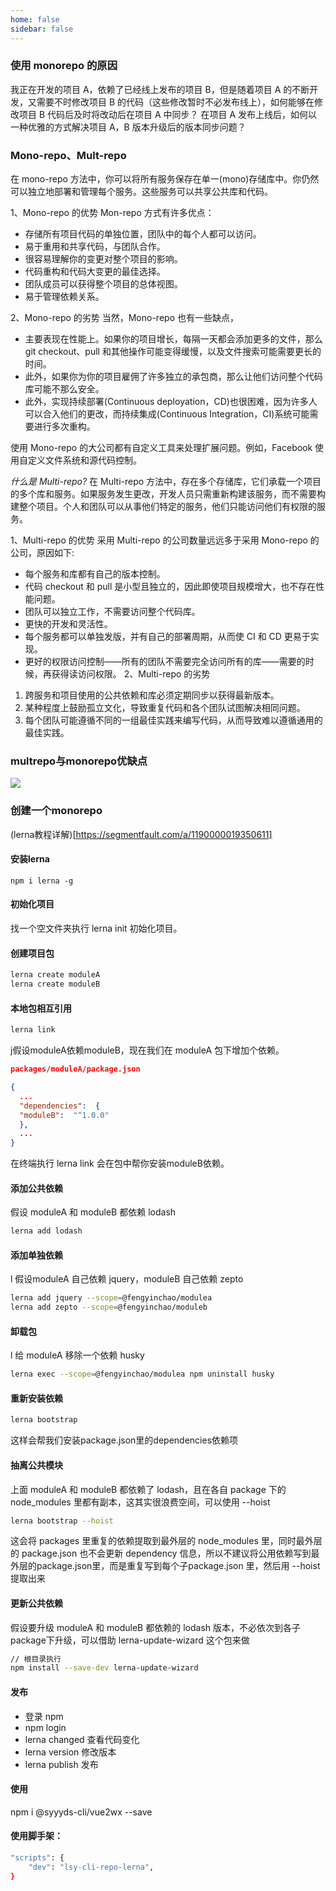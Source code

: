 ```yaml
---
home: false
sidebar: false
---
```


### 使用 monorepo 的原因
我正在开发的项目 A，依赖了已经线上发布的项目 B，但是随着项目 A 的不断开发，又需要不时修改项目 B 的代码（这些修改暂时不必发布线上），如何能够在修改项目 B 代码后及时将改动后在项目 A 中同步？ 在项目 A 发布上线后，如何以一种优雅的方式解决项目 A，B 版本升级后的版本同步问题？


### Mono-repo、Mult-repo
在 mono-repo 方法中，你可以将所有服务保存在单一(mono)存储库中。你仍然可以独立地部署和管理每个服务。这些服务可以共享公共库和代码。

1、Mono-repo 的优势
Mon-repo 方式有许多优点：

- 存储所有项目代码的单独位置，团队中的每个人都可以访问。
- 易于重用和共享代码，与团队合作。
- 很容易理解你的变更对整个项目的影响。
- 代码重构和代码大变更的最佳选择。
- 团队成员可以获得整个项目的总体视图。
- 易于管理依赖关系。

2、Mono-repo 的劣势
当然，Mono-repo 也有一些缺点，
- 主要表现在性能上。如果你的项目增长，每隔一天都会添加更多的文件，那么 git checkout、pull 和其他操作可能变得缓慢，以及文件搜索可能需要更长的时间。
- 此外，如果你为你的项目雇佣了许多独立的承包商，那么让他们访问整个代码库可能不那么安全。
- 此外，实现持续部署(Continuous deployation，CD)也很困难，因为许多人可以合入他们的更改，而持续集成(Continuous Integration，CI)系统可能需要进行多次重构。

使用 Mono-repo 的大公司都有自定义工具来处理扩展问题。例如，Facebook 使用自定义文件系统和源代码控制。

*什么是 Multi-repo?*
在 Multi-repo 方法中，存在多个存储库，它们承载一个项目的多个库和服务。如果服务发生更改，开发人员只需重新构建该服务，而不需要构建整个项目。个人和团队可以从事他们特定的服务，他们只能访问他们有权限的服务。

1、Multi-repo 的优势
采用 Multi-repo 的公司数量远远多于采用 Mono-repo 的公司，原因如下:
- 每个服务和库都有自己的版本控制。
- 代码 checkout 和 pull 是小型且独立的，因此即使项目规模增大，也不存在性能问题。
- 团队可以独立工作，不需要访问整个代码库。
- 更快的开发和灵活性。
- 每个服务都可以单独发版，并有自己的部署周期，从而使 CI 和 CD 更易于实现。
- 更好的权限访问控制——所有的团队不需要完全访问所有的库——需要的时候，再获得读访问权限。
2、Multi-repo 的劣势
1. 跨服务和项目使用的公共依赖和库必须定期同步以获得最新版本。
2. 某种程度上鼓励孤立文化，导致重复代码和各个团队试图解决相同问题。
3. 每个团队可能遵循不同的一组最佳实践来编写代码，从而导致难以遵循通用的最佳实践。

### multrepo与monorepo优缺点

<img src="http://upload-images.jianshu.io/upload_images/19806861-7e0ab233b65060e2.png?imageMogr2/auto-orient/strip|imageView2/2/w/960/format/webp" />

### 创建一个monorepo

(lerna教程详解)[https://segmentfault.com/a/1190000019350611]
#### 安装lerna
```
npm i lerna -g
```

#### 初始化项目
找一个空文件夹执行 lerna init 初始化项目。

#### 创建项目包
``` bash
lerna create moduleA
lerna create moduleB
```

#### 本地包相互引用
``` bash
lerna link
```

j假设moduleA依赖moduleB，现在我们在 moduleA 包下增加个依赖。

``` json
packages/moduleA/package.json

{
  ...
  "dependencies":  {
  "moduleB":  "^1.0.0"
  },
  ...
}
```
在终端执行
lerna link
会在包中帮你安装moduleB依赖。

#### 添加公共依赖
假设 moduleA 和 moduleB 都依赖 lodash
``` bash
lerna add lodash
```
#### 添加单独依赖
l 假设moduleA 自己依赖 jquery，moduleB 自己依赖 zepto

``` bash
lerna add jquery --scope=@fengyinchao/modulea
lerna add zepto --scope=@fengyinchao/moduleb
```

#### 卸载包
l 给 moduleA 移除一个依赖 husky
``` bash
lerna exec --scope=@fengyinchao/modulea npm uninstall husky
```

#### 重新安装依赖
``` bash
lerna bootstrap
```
这样会帮我们安装package.json里的dependencies依赖项

#### 抽离公共模块
上面 moduleA 和 moduleB 都依赖了 lodash，且在各自 package 下的node_modules 里都有副本，这其实很浪费空间，可以使用 --hoist
``` bash
lerna bootstrap --hoist
```
这会将 packages 里重复的依赖提取到最外层的 node_modules 里，同时最外层的 package.json 也不会更新 dependency 信息，所以不建议将公用依赖写到最外层的package.json里，而是重复写到每个子package.json 里，然后用 --hoist 提取出来

#### 更新公共依赖
假设要升级 moduleA 和 moduleB 都依赖的 lodash 版本，不必依次到各子package下升级，可以借助 lerna-update-wizard 这个包来做
``` bash
// 根目录执行
npm install --save-dev lerna-update-wizard
```
#### 发布
- 登录 npm
- npm login
- lerna changed 查看代码变化
- lerna version 修改版本
- lerna publish 发布

#### 使用
npm i @syyyds-cli/vue2wx --save

#### 使用脚手架：
``` bash
"scripts": {
    "dev": "lsy-cli-repo-lerna",
}
```
